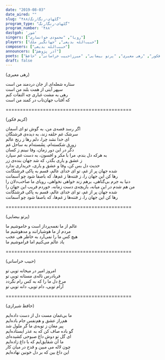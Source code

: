 ```yaml
---
date: "2019-08-03"
date_aired: ""
slug: "گلهای-رنگارنگ/۴۸۸"
program_type: "گلهای-رنگارنگ"
program_number: '۴۸۸'
dastgah: 'شور'
singers: ["رویا", "محمودی خوانساری"]
players: ["حبیب‌الله بدیعی", "جهانگیر ملک"]
composers: ["حبیب‌الله بدیعی"]
announcers: ["آذر پژوهش"]
poets: ["کریم فکور", "رهی معیری", "پرتو بیضایی", "میرزاحبیب خراسانی", "حافظ"]
draft: false
---
```


(رهی معیری)  

ستاره شعله‌ای از جان دردمند من است  
سپهر آیتی از همت بلند من است  
رهی به مشت غباری چه التفات كنم  
كه آفتاب جهان‌تاب در كمند من است  

============================================  

(کریم فکور)  

اگر رسد قصه‌ی من، به گوش تو ای آسمان  
سرشک غم حلقه زند، به دیده‌ی فرشتگان  
ای خدا نشد چرا، دلم رها ز رنج عالم  
زورق شکسته‌ام، نِشَسته‌ام به ساحل غم  
دگر در این دور زمان، وفا نبینم ز كسان  
به هركه دل بندم، مرا با مكر و افسون، به دست غم سپارد  
ز عشق و یاری بگذر، که شد جهان بنده‌ی زر  
حدیث دل بس کن، وفا و عشق و یاری، خریداری ندارد  
شده جهان پر از غم، تو ای خدای عالم، قسم به پاکی فرشتگانت  
رها کن این جهان را، ز فتنه‌ها ز غم‌ها، که باصفا شود چو آسمانت  
دنیا به جرم بی‌گناهی، برهم زند خواهی نخواهی، رویای ما صاحب‌دلان را  
من هم شدم در این میانه، بازیچه‌ی دست زمانه، خوردم فریب این جهان را  
شده جهان پر از غم، تو ای خدای عالم، قسم به پاکی فرشتگانت  
رها كن این جهان را، ز فتنه‌ها ز غم‌ها، که باصفا شود چو آسمانت  

============================================  

(پرتو بیضایی)  

عالم از ما نغمه‌پرداز است و خاموشیم ما  
مردم از ما هوشیارانند و مدهوشیم ما  
هیچ کس ما را نمی‌آرد به خاطر هی عجب  
یاد عالم می‌کنیم اما فراموشیم ما  

============================================  

(حبیب خراسانی)  

امروز امیر در میخانه تویی تو  
فریادرس ناله‌ی مستانه تویی تو  
مرغ دل ما را كه به كس رام نگردد  
آرام تویی، دام تویی، دانه تویی تو  

============================================  

(حافظ شیرازی)  

ما بی‌غمان مست دل از دست داده‌ایم  
هم‌راز عشق و هم‌نفس جام باده‌ایم  
پیر مغان ز توبه‌ی ما گر ملول شد  
گو باده صاف کن که به عذر ایستاده‌ایم  
ای گل تو دوش داغ صبوحی کشیده‌ای  
ما آن شقایق‌ایم كه با داغ زاده‌ایم  
چون لاله می مبین و قدح در میان کار  
این داغ بین که بر دل خونین نهاده‌ایم  
